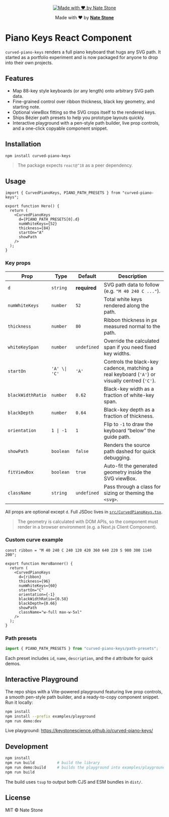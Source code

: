 <p align="center">
  <a href="https://keystonescience.com" target="_blank" rel="noopener noreferrer">
    <img
      src="https://img.shields.io/badge/made%20with%20%E2%9D%A4%EF%B8%8F-by%20Nate%20Stone-6366f1?style=for-the-badge&labelColor=111827"
      alt="Made with ❤️ by Nate Stone"
    />
  </a>
</p>

<p align="center">
  Made with ❤️ by <a href="https://keystonescience.com" target="_blank" rel="noopener noreferrer"><strong>Nate Stone</strong></a>
</p>

# Piano Keys React Component

`curved-piano-keys` renders a full piano keyboard that hugs any SVG path. It started as a portfolio experiment and is now packaged for anyone to drop into their own projects.

## Features

- Map 88-key style keyboards (or any length) onto arbitrary SVG path data.
- Fine-grained control over ribbon thickness, black key geometry, and starting note.
- Optional viewBox fitting so the SVG crops itself to the rendered keys.
- Ships Bézier path presets to help you prototype layouts quickly.
- Interactive playground with a pen-style path builder, live prop controls, and a one-click copyable component snippet.

## Installation

```bash
npm install curved-piano-keys
```

> The package expects `react@^18` as a peer dependency.

## Usage

```tsx
import { CurvedPianoKeys, PIANO_PATH_PRESETS } from "curved-piano-keys";

export function Hero() {
  return (
    <CurvedPianoKeys
      d={PIANO_PATH_PRESETS[0].d}
      numWhiteKeys={52}
      thickness={84}
      startOn="A"
      showPath
    />
  );
}
```

### Key props

| Prop | Type | Default | Description |
| --- | --- | --- | --- |
| `d` | `string` | **required** | SVG path data to follow (e.g. `"M 40 240 C ..."`). |
| `numWhiteKeys` | `number` | `52` | Total white keys rendered along the path. |
| `thickness` | `number` | `80` | Ribbon thickness in px measured normal to the path. |
| `whiteKeySpan` | `number` | `undefined` | Override the calculated span if you need fixed key widths. |
| `startOn` | `'A' \\| 'C'` | `'A'` | Controls the black-key cadence, matching a real keyboard (`'A'`) or visually centred (`'C'`). |
| `blackWidthRatio` | `number` | `0.62` | Black-key width as a fraction of white-key span. |
| `blackDepth` | `number` | `0.64` | Black-key depth as a fraction of thickness. |
| `orientation` | `1 \| -1` | `1` | Flip to `-1` to draw the keyboard “below” the guide path. |
| `showPath` | `boolean` | `false` | Renders the source path dashed for quick debugging. |
| `fitViewBox` | `boolean` | `true` | Auto-fit the generated geometry inside the SVG viewBox. |
| `className` | `string` | `undefined` | Pass through a class for sizing or theming the `<svg>`. |

All props are optional except `d`. Full JSDoc lives in [`src/CurvedPianoKeys.tsx`](src/CurvedPianoKeys.tsx).

> The geometry is calculated with DOM APIs, so the component must render in a browser environment (e.g. a Next.js Client Component).

### Custom curve example

```tsx
const ribbon = "M 40 240 C 240 120 420 360 640 220 S 980 300 1140 200";

export function HeroBanner() {
  return (
    <CurvedPianoKeys
      d={ribbon}
      thickness={96}
      numWhiteKeys={60}
      startOn="C"
      orientation={-1}
      blackWidthRatio={0.58}
      blackDepth={0.66}
      showPath
      className="w-full max-w-5xl"
    />
  );
}
```

### Path presets

```ts
import { PIANO_PATH_PRESETS } from "curved-piano-keys/path-presets";
```

Each preset includes `id`, `name`, `description`, and the `d` attribute for quick demos.

## Interactive Playground

The repo ships with a Vite-powered playground featuring live prop controls, a smooth pen-style path builder, and a ready-to-copy component snippet. Run it locally:

```bash
npm install
npm install --prefix examples/playground
npm run demo:dev
```


Live playground: https://keystonescience.github.io/curved-piano-keys/

## Development

```bash
npm install
npm run build          # build the library
npm run demo:build     # builds the playground into examples/playground/dist
npm run build
```

The build uses `tsup` to output both CJS and ESM bundles in `dist/`.

## License

MIT © Nate Stone
